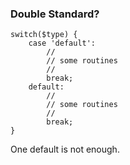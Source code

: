 ### Double Standard?

    switch($type) {
        case 'default':
            //
            // some routines
            //
            break;
        default:
            //
            // some routines
            //
            break;
    }

One default is not enough.

<!-- METADATA: {"time": "2010-08-31 21:40:27", "title": "Double Standard?"} -->
